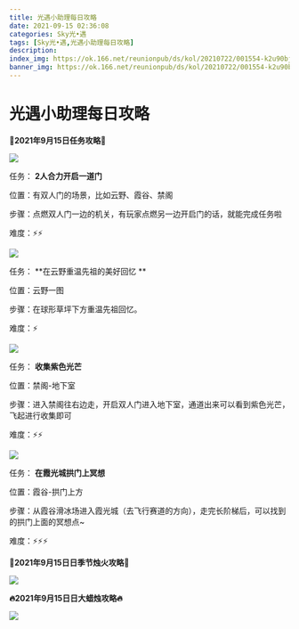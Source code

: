```yaml
---
title: 光遇小助理每日攻略
date: 2021-09-15 02:36:08
categories: Sky光•遇
tags: [Sky光•遇,光遇小助理每日攻略]
description: 
index_img: https://ok.166.net/reunionpub/ds/kol/20210722/001554-k2u90bj7ay.png?imageView&thumbnail=600x0&type=jpg
banner_img: https://ok.166.net/reunionpub/ds/kol/20210722/001554-k2u90bj7ay.png?imageView&thumbnail=600x0&type=jpg
---
```

# 光遇小助理每日攻略
  

**👑2021年9月15日任务攻略👑**

![](https://ok.166.net/reunionpub/ds/kol/20210915/012537-sfso4n8ucr.png)

任务： **2人合力开启一道门**

位置：有双人门的场景，比如云野、霞谷、禁阁

步骤：点燃双人门一边的机关，有玩家点燃另一边开启门的话，就能完成任务啦

难度：⚡⚡

![](https://ok.166.net/reunionpub/ds/kol/20210915/012644-9yw0jpa854.png)

任务： **在云野重温先祖的美好回忆  **

位置：云野一图

步骤：在球形草坪下方重温先祖回忆。

难度：⚡

![](https://ok.166.net/reunionpub/ds/kol/20210915/012722-fr9k2tsz0c.png)

任务： **收集紫色光芒**

位置：禁阁-地下室

步骤：进入禁阁往右边走，开启双人门进入地下室，通道出来可以看到紫色光芒，飞起进行收集即可

难度：⚡⚡

![](https://ok.166.net/reunionpub/ds/kol/20210915/012832-olfthgjsvi.png)

任务： **在霞光城拱门上冥想**

位置：霞谷-拱门上方

步骤：从霞谷滑冰场进入霞光城（去飞行赛道的方向），走完长阶梯后，可以找到的拱门上面的冥想点~

难度：⚡⚡⚡

 **🌹2021年9月15日日季节烛火攻略🌹**

![](https://ok.166.net/reunionpub/ds/kol/20210915/012348-0ou1yrzk9n.png)

  

 **🔥2021年9月15日日大蜡烛攻略🔥**

![](https://ok.166.net/reunionpub/ds/kol/20210915/013009-2b5uswoysh.png)

